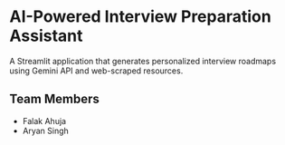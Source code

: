 # AI-Powered Interview Preparation Assistant

A Streamlit application that generates personalized interview roadmaps using Gemini API and web-scraped resources.

## Team Members
- Falak Ahuja
- Aryan Singh
